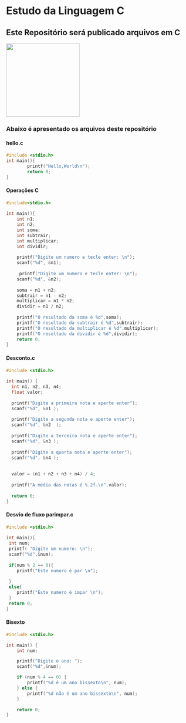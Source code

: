 # Estudo da Linguagem C
## Este Repositório será publicado arquivos em C

<img src="https://upload.wikimedia.org/wikipedia/commons/thumb/1/18/C_Programming_Language.svg/695px-C_Programming_Language.svg.png" height="200">

### Abaixo é apresentado os arquivos deste repositório

#### hello.c

```c
#include <stdio.h>
int main(){
        printf("Hello,World\n");
        return 0;
}
```

#### Operações C

```c
#include<stdio.h>
 
int main(){
    int n1;
    int n2;
    int soma;
    int subtrair;
    int multiplicar;
    int dividir;
 
    printf("Digite um numero e tecle enter: \n");
    scanf("%d", &n1);
 
     printf("Digite um numero e tecle enter: \n");
    scanf("%d", &n2);
 
    soma = n1 + n2;
    subtrair = n1 - n2;
    multiplicar = n1 * n2;
    dividir = n1 / n2;
 
    printf("O resultado da soma é %d",soma);
    printf("O resultado da subtrair é %d",subtrair);
    printf("O resultado da multiplicar é %d",multiplicar);
    printf("O resultado da dividir é %d",dividir);
    return 0;
}
```

#### Desconto.c

```c
#include <stdio.h>
 
int main() {
  int n1, n2, n3, n4;
  float valor;
 
  printf("Digite a primeira nota e aperte enter");
  scanf("%d", &n1 );
 
  printf("Digite a segunda nota e aperte enter");
  scanf("%d", &n2  );
 
  printf("Digite a terceira nota e aperte enter");
  scanf("%d", &n3 );
 
  printf("Digite a quarta nota e aperte enter");
  scanf("%d", &n4 );
 
 
  valor = (n1 + n2 + n3 + n4) / 4;
 
  printf("A média das notas é %.2f.\n",valor);
 
  return 0;
}
```

#### Desvio de fluxo parimpar.c

```c
#include <stdio.h>
 
int main(){
 int num;
 printf( "Digite um numero: \n");
 scanf("%d",&num);
 
 if(num % 2 == 0){
    printf("Este numero é par \n");
 
 }
 else{
    printf("Este numero é impar \n");
 }
 return 0;
}
```
#### Bisexto

```c
#include <stdio.h>

int main() {
    int num;

    printf("Digite o ano: ");
    scanf("%d",&num);

    if (num % 4 == 0) {
        printf("%d é um ano bissexto\n", num);
    } else {
        printf("%d não é um ano bissexto\n", num);
    }

    return 0;
}
```